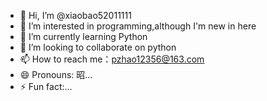 - 👋 Hi, I’m @xiaobao52011111
- 👀 I’m interested in programming,although I'm new in here
- 🌱 I’m currently learning Python 
- 💞️ I’m looking to collaborate on python
- 📫 How to reach me：pzhao12356@163.com
- 😄 Pronouns: 昭...
- ⚡ Fun fact:...

<!---
xiaobao52011111/xiaobao52011111 is a ✨ special ✨ repository because its `README.md` (this file) appears on your GitHub profile.
You can click the Preview link to take a look at your changes.
--->
